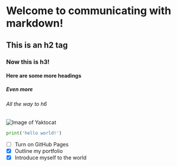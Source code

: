 # Welcome to communicating with markdown!
## This is an h2 tag
### Now this is h3!
#### Here are some more headings
##### Even more
###### All the way to h6

![Image of Yaktocat](https://octodex.github.com/images/yaktocat.png)

```python
print('hello world!')
```

- [ ] Turn on GitHub Pages
- [x] Outline my portfolio
- [x] Introduce myself to the world
